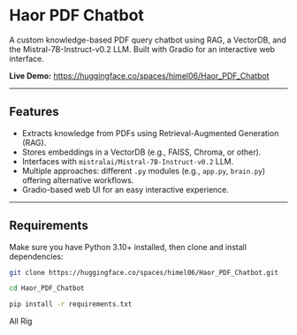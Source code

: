 # Haor PDF Chatbot

A custom knowledge-based PDF query chatbot using RAG, a VectorDB, and the Mistral-7B-Instruct-v0.2 LLM. Built with Gradio for an interactive web interface.  

**Live Demo:** https://huggingface.co/spaces/himel06/Haor_PDF_Chatbot

---

## Features

- Extracts knowledge from PDFs using Retrieval-Augmented Generation (RAG).
- Stores embeddings in a VectorDB (e.g., FAISS, Chroma, or other).
- Interfaces with `mistralai/Mistral-7B-Instruct-v0.2` LLM.
- Multiple approaches: different `.py` modules (e.g., `app.py`, `brain.py`) offering alternative workflows.
- Gradio-based web UI for an easy interactive experience.

---

## Requirements

Make sure you have Python 3.10+ installed, then clone and install dependencies:

```bash
git clone https://huggingface.co/spaces/himel06/Haor_PDF_Chatbot.git
```

```bash
cd Haor_PDF_Chatbot
```
```bash
pip install -r requirements.txt
```

All Rig
